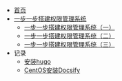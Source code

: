 <!-- docs/_sidebar.md -->

- [首页](/README)
- [一步一步搭建权限管理系统](upm/)
  - [一步一步搭建权限管理系统（一）](upm/upm.md)
  - [一步一步搭建权限管理系统（二）](upm/upm2.md)
  - [一步一步搭建权限管理系统（三）](upm/upm3.md)
- 记录
  - [安装hugo](books/安装hugo.md)
  - [CentOS安装Docsify](books/CentOS安装Docsify.md)

